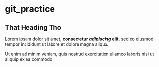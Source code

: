 # git_practice
<body>
    <h2>That Heading Tho</h2>
    <p>Lorem ipsum dolor sit amet, <strong>consectetur <em>adipiscing</em> elit</strong>, sed do eiusmod tempor incididunt ut labore et dolore magna aliqua. </p>
    <!-- some html comment -->
    <p>Ut enim ad minim veniam, quis nostrud exercitation ullamco laboris nisi ut aliquip ex ea commodo.</p>
</body>